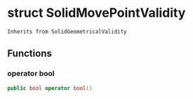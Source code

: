 # struct SolidMovePointValidity


```cpp
Inherits from SolidGeometricalValidity
```



## Functions

### operator bool

```cpp
public bool operator bool()
```




